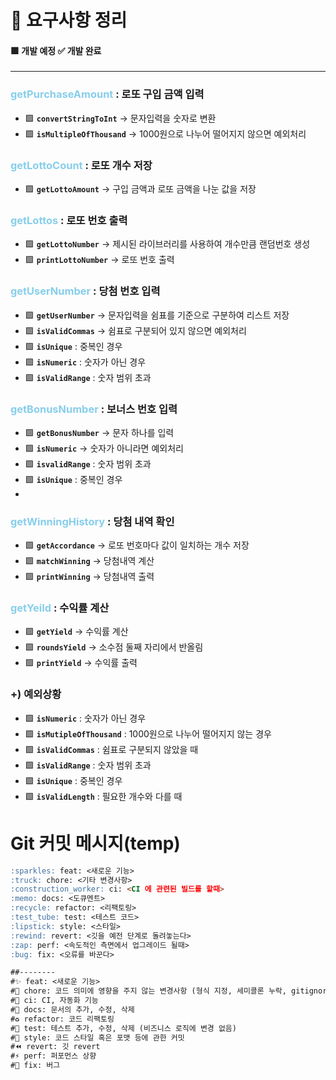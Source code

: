 # 📒 요구사항 정리

#### 🟩 개발 예정 ✅ 개발 완료

---

### <span style = "color:skyblue" >getPurchaseAmount</span> : 로또 구입 금액 입력
- 🟩 **`convertStringToInt`** → 문자입력을 숫자로 변환 
- 🟩 **`isMultipleOfThousand`** → 1000원으로 나누어 떨어지지 않으면 예외처리

### <span style = "color:skyblue" >getLottoCount</span> : 로또 개수 저장
- 🟩 **`getLottoAmount`** → 구입 금액과 로또 금액을 나눈 값을 저장

### <span style = "color:skyblue" >getLottos</span> : 로또 번호 출력
- 🟩 **`getLottoNumber`** → 제시된 라이브러리를 사용하여 개수만큼 랜덤번호 생성
- 🟩 **`printLottoNumber`** → 로또 번호 출력

### <span style = "color:skyblue" >getUserNumber</span> : 당첨 번호 입력
- 🟩 **`getUserNumber`** → 문자입력을 쉼표를 기준으로 구분하여 리스트 저장
- 🟩 **`isValidCommas`** → 쉼표로 구분되어 있지 않으면 예외처리
- 🟩 **`isUnique`** : 중복인 경우
- 🟩 **`isNumeric`** : 숫자가 아닌 경우
- 🟩 **`isValidRange`** : 숫자 범위 초과

### <span style = "color:skyblue" >getBonusNumber</span> : 보너스 번호 입력
- 🟩 **`getBonusNumber`** → 문자 하나를 입력
- 🟩 **`isNumeric`** → 숫자가 아니라면 예외처리
- 🟩 **`isvalidRange`** : 숫자 범위 초과
- 🟩 **`isUnique`** : 중복인 경우
- 
### <span style = "color:skyblue" >getWinningHistory</span> : 당첨 내역 확인
- 🟩 **`getAccordance`** → 로또 번호마다 값이 일치하는 개수 저장
- 🟩 **`matchWinning`** → 당첨내역 계산
- 🟩 **`printWinning`** → 당첨내역 출력

### <span style = "color:skyblue" >getYeild</span> : 수익률 계산
- 🟩 **`getYield`** → 수익률 계산
- 🟩 **`roundsYield`** → 소수점 둘째 자리에서 반올림
- 🟩 **`printYield`** → 수익률 출력

### +) 예외상황
- 🟩 **`isNumeric`** : 숫자가 아닌 경우
- 🟩 **`isMutipleOfThousand`** : 1000원으로 나누어 떨어지지 않는 경우
- 🟩 **`isValidCommas`** : 쉼표로 구분되지 않았을 때
- 🟩 **`isValidRange`** : 숫자 범위 초과
- 🟩 **`isUnique`** : 중복인 경우
- 🟩 **`isValidLength`** : 필요한 개수와 다를 때

# Git 커밋 메시지(temp)
```markdown
:sparkles: feat: <새로운 기능>
:truck: chore: <기타 변경사항>
:construction_worker: ci: <CI 에 관련된 빌드를 할때>
:memo: docs: <도큐멘트> 
:recycle: refactor: <리팩토링>
:test_tube: test: <테스트 코드>
:lipstick: style: <스타일>
:rewind: revert: <깃을 예전 단계로 돌려놓는다>
:zap: perf: <속도적인 측면에서 업그레이드 될때>
:bug: fix: <오류를 바꾼다>

##-------- 
#✨ feat: <새로운 기능>
#🚚 chore: 코드 의미에 영향을 주지 않는 변경사항 (형식 지정, 세미콜론 누락, gitignore 등)
#👷 ci: CI, 자동화 기능
#📝 docs: 문서의 추가, 수정, 삭제
#♻️ refactor: 코드 리팩토링
#🧪 test: 테스트 추가, 수정, 삭제 (비즈니스 로직에 변경 없음)
#💄 style: 코드 스타일 혹은 포맷 등에 관한 커밋
#⏪ revert: 깃 revert
#⚡️ perf: 퍼포먼스 상향
#🐛 fix: 버그
```